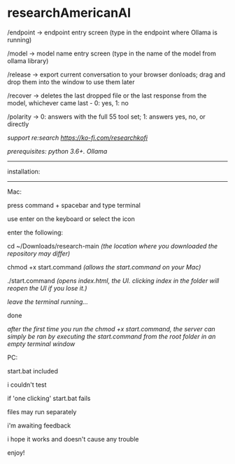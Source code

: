# researchAmericanAI

/endpoint → endpoint entry screen (type in the endpoint where Ollama is running)

/model → model name entry screen (type in the name of the model from ollama library)

/release → export current conversation to your browser donloads; drag and drop them into the window to use them later

/recover → deletes the last dropped file or the last response from the model, whichever came last - 0: yes, 1: no

/polarity → 0: answers with the full 55 tool set; 1: answers yes, no, or directly

*support re:search https://ko-fi.com/researchkofi*

*prerequisites: python 3.6+. Ollama* 

*************
installation:
*************

Mac:

press command + spacebar and type terminal 

use enter on the keyboard or select the icon

enter the following:

cd ~/Downloads/research-main *(the location where you downloaded the repository may differ)*

chmod +x start.command *(allows the start.command on your Mac)*

./start.command *(opens index.html, the UI. clicking index in the folder will reopen the UI if you lose it.)*

*leave the terminal running...*

done

*after the first time you run the chmod +x start.command, the server can simply be ran by executing the start.command from the root folder in an empty terminal window*

PC: 

start.bat included

i couldn't test

if 'one clicking' start.bat fails

files may run separately 

i'm awaiting feedback

i hope it works and doesn't cause any trouble

enjoy!
